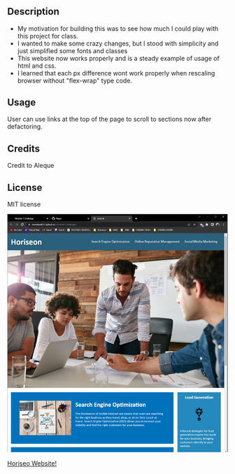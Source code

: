 # <Module-1-Challenge>

## Description
- My motivation for building this was to see how much I could play with this project for class.
- I wanted to make some crazy changes, but I stood with simplicity and just simplified some fonts and classes
- This website now works properly and is a steady example of usage of html and css.
- I learned that each px difference wont work properly when rescaling browser without "flex-wrap" type code.


## Usage
User can use links at the top of the page to scroll to sections now after defactoring.

## Credits
Credit to Aleque

## License
MIT license

<img src="./assets/images/Screenshot 2023-04-19 183311.png" />

<a href="https://mandaark17.github.io/module1challenge/">Horiseo Website!</a>
